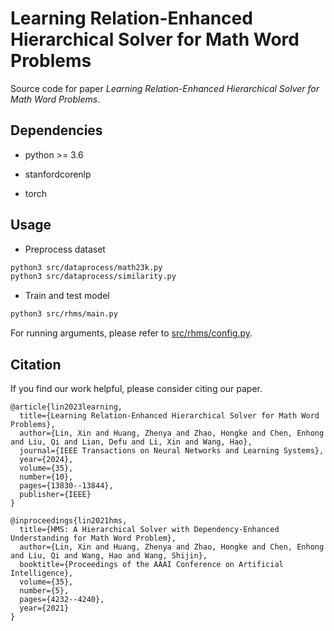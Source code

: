  # Learning Relation-Enhanced Hierarchical Solver for Math Word Problems
Source code for paper *Learning Relation-Enhanced Hierarchical Solver for Math Word Problems*.

 ## Dependencies
- python >= 3.6

- stanfordcorenlp
- torch

 ## Usage
- Preprocess dataset
```bash
python3 src/dataprocess/math23k.py
python3 src/dataprocess/similarity.py
```
- Train and test model
```bash
python3 src/rhms/main.py
```
For running arguments, please refer to [src/rhms/config.py](src/rhms/config.py).

 ## Citation
If you find our work helpful, please consider citing our paper.
```
@article{lin2023learning,
  title={Learning Relation-Enhanced Hierarchical Solver for Math Word Problems},
  author={Lin, Xin and Huang, Zhenya and Zhao, Hongke and Chen, Enhong and Liu, Qi and Lian, Defu and Li, Xin and Wang, Hao},
  journal={IEEE Transactions on Neural Networks and Learning Systems},
  year={2024},
  volume={35},
  number={10},
  pages={13830--13844},
  publisher={IEEE}
}
```
```
@inproceedings{lin2021hms,
  title={HMS: A Hierarchical Solver with Dependency-Enhanced Understanding for Math Word Problem},
  author={Lin, Xin and Huang, Zhenya and Zhao, Hongke and Chen, Enhong and Liu, Qi and Wang, Hao and Wang, Shijin},
  booktitle={Proceedings of the AAAI Conference on Artificial Intelligence},
  volume={35},
  number={5},
  pages={4232--4240},
  year={2021}
}
```

